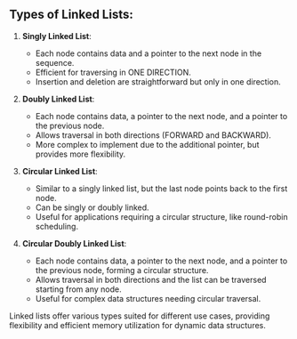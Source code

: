 ## Types of Linked Lists:

1. **Singly Linked List**:
   - Each node contains data and a pointer to the next node in the sequence.
   - Efficient for traversing in ONE DIRECTION.
   - Insertion and deletion are straightforward but only in one direction.

2. **Doubly Linked List**:
   - Each node contains data, a pointer to the next node, and a pointer to 
   the previous node.
   - Allows traversal in both directions (FORWARD and BACKWARD).
   - More complex to implement due to the additional pointer, but provides 
   more flexibility.

3. **Circular Linked List**:
   - Similar to a singly linked list, but the last node points back to the 
   first node.
   - Can be singly or doubly linked.
   - Useful for applications requiring a circular structure, like round-robin 
   scheduling.

4. **Circular Doubly Linked List**:
   - Each node contains data, a pointer to the next node, and a pointer to 
   the previous node, forming a circular structure.
   - Allows traversal in both directions and the list can be traversed 
   starting from any node.
   - Useful for complex data structures needing circular traversal.

Linked lists offer various types suited for different use cases, providing 
flexibility and efficient memory utilization for dynamic data structures.

